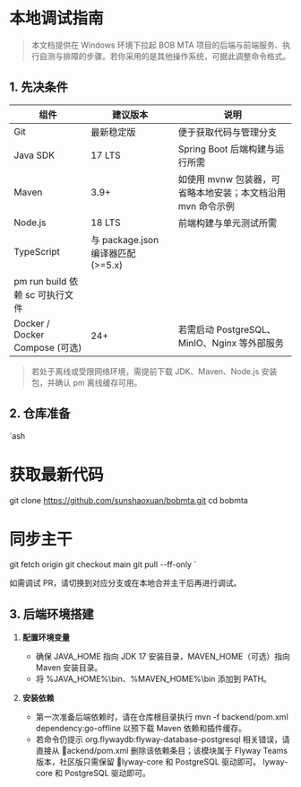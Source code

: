 ﻿# 本地调试指南

> 本文档提供在 Windows 环境下拉起 BOB MTA 项目的后端与前端服务、执行自测与排障的步骤。若你采用的是其他操作系统，可据此调整命令格式。

## 1. 先决条件

| 组件 | 建议版本 | 说明 |
| --- | --- | --- |
| Git | 最新稳定版 | 便于获取代码与管理分支 |
| Java SDK | 17 LTS | Spring Boot 后端构建与运行所需 |
| Maven | 3.9+ | 如使用 mvnw 包装器，可省略本地安装；本文档沿用 mvn 命令示例 |
| Node.js | 18 LTS | 前端构建与单元测试所需 |
| TypeScript | 与 package.json 编译器匹配 (>=5.x) | 
pm run build 依赖 	sc 可执行文件 |
| Docker / Docker Compose (可选) | 24+ | 若需启动 PostgreSQL、MinIO、Nginx 等外部服务 |

> 若处于离线或受限网络环境，需提前下载 JDK、Maven、Node.js 安装包，并确认 
pm 离线缓存可用。

## 2. 仓库准备

`ash
# 获取最新代码
git clone https://github.com/sunshaoxuan/bobmta.git
cd bobmta
# 同步主干
git fetch origin
git checkout main
git pull --ff-only
`

如需调试 PR，请切换到对应分支或在本地合并主干后再进行调试。

## 3. 后端环境搭建

1. **配置环境变量**
   - 确保 JAVA_HOME 指向 JDK 17 安装目录，MAVEN_HOME（可选）指向 Maven 安装目录。
   - 将 %JAVA_HOME%\bin、%MAVEN_HOME%\bin 添加到 PATH。

2. **安装依赖**
   - 第一次准备后端依赖时，请在仓库根目录执行 mvn -f backend/pom.xml dependency:go-offline 以预下载 Maven 依赖和插件缓存。
   - 若命令仍提示 org.flywaydb:flyway-database-postgresql 相关错误，请直接从 ackend/pom.xml 删除该依赖条目；该模块属于 Flyway Teams 版本，社区版只需保留 lyway-core 和 PostgreSQL 驱动即可。
lyway-core 和 PostgreSQL 驱动即可。

